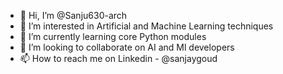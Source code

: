 - 👋 Hi, I’m @Sanju630-arch
- 👀 I’m interested in Artificial and Machine Learning techniques
- 🌱 I’m currently learning core Python modules
- 💞️ I’m looking to collaborate on AI and Ml developers
- 📫 How to reach me on Linkedin - @sanjaygoud


<!---
Sanju630-arch/Sanju630-arch is a ✨ special ✨ repository because its `README.md` (this file) appears on your GitHub profile.
You can click the Preview link to take a look at your changes.
--->
